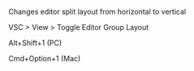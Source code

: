 

Changes editor split layout from horizontal to vertical

VSC > View > Toggle Editor Group Layout

Alt+Shift+1 (PC)

Cmd+Option+1 (Mac)

